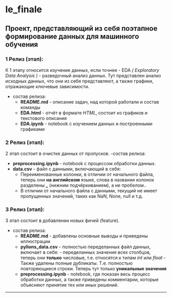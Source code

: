 # le_finale

## Проект, представляющий из себя поэтапное формирование данных для машинного обучения

### **1 Релиз (этап):** 
К 1 этапу относится изучение данных, если точнее - EDA _( Exploratory Data Analysis )_ - разведочный анализ данных. Тут представлен анализ исходных данных, что они из себя представляют, а также графики, отражающие ключевые зависимости.
- состав релиза:
  - **README.md** - описание задач, над которой работали и состав команды
  - **EDA.html** -  отчёт в формате _HTML_, состоит из графиков и текстового описания
  - **EDA.ipynb** - notebook с изучением данных и построенными графиками


### **2 Релиз (этап):** 
2 этап состоит в очистке данных от пропусков.
-состав релиза:
  - **preprocessing.ipynb** - notebook с процессом обработки данных.
  - **data.csv** - файл с данными, включающий в себя:
      - Переименованные колонки, в отличии от начального файла, теперь они **на английском** языке, слова в названии колонок разделены **_** (нижним подчёркиванием), а не пробелом..
      - В отличии от начального файла с данными, текущий не имеет пропущенных значений, таких как NaN, None, null и т.д.


### **3 Релиз (этап):** 
3 этап состоит в добавлении новых фичей (feature). 
- состав релиза:
    - **README.md** - добавлены основные выводы и приведены иллюстрации
    - **pylions_data.csv** - полностью переделанных файл данных, включает в себя:
          - переделанных значения всех столбцов, теперь они **только** числовые, т.е. относятся к типам _int_ или _float_
          - Также удалены полные дубликаты. Т.е. полностью повторяющиеся строки. Теперь тут только **уникальные значения**
    - **preprocessing.ipynb** - notebook, где показан весь процесс обработки данных, а также приведены комментарии, которые объясняют принятие тех или иных решений.
 
___
